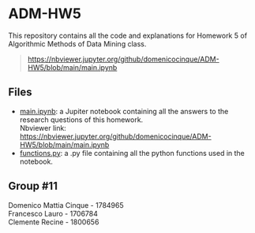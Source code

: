 # ADM-HW5
This repository contains all the code and explanations for Homework 5 of Algorithmic Methods of Data Mining class.
>https://nbviewer.jupyter.org/github/domenicocinque/ADM-HW5/blob/main/main.ipynb

## Files
- [main.ipynb](main.ipynb): a Jupiter notebook containing all the answers to the research questions of this homework.  
  Nbviewer link: https://nbviewer.jupyter.org/github/domenicocinque/ADM-HW5/blob/main/main.ipynb
- [functions.py](functions.py): a .py file containing all the python functions used in the notebook.
## Group #11
Domenico Mattia Cinque - 1784965  
Francesco Lauro - 1706784  
Clemente Recine - 1800656
